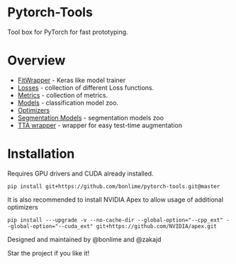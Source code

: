 # Pytorch-Tools

Tool box for PyTorch for fast prototyping.

# Overview
* [FitWrapper](./pytorch_tools/fit_wrapper/) - Keras like model trainer
* [Losses](./pytorch_tools/losses/) - collection of different Loss functions.
* [Metrics](./pytorch_tools/metrics/) - collection of metrics.
* [Models](./pytorch_tools/models/) - classification model zoo.
* [Optimizers](./pytorch_tools/optim/)
* [Segmentation Models](./pytorch_tools/segmentation_models/) - segmentation models zoo
* [TTA wrapper](./pytorch_tools/tta_wrapper/) - wrapper for easy test-time augmentation

# Installation
Requires GPU drivers and CUDA already installed.

`pip install git+https://github.com/bonlime/pytorch-tools.git@master`

It is also recommended to install NVIDIA Apex to allow usage of additional optimizers

`pip install ---upgrade -v --no-cache-dir --global-option="--cpp_ext" --global-option="--cuda_ext" git+https://github.com/NVIDIA/apex.git`

Designed and maintained by @bonlime and @zakajd

Star the project if you like it!
